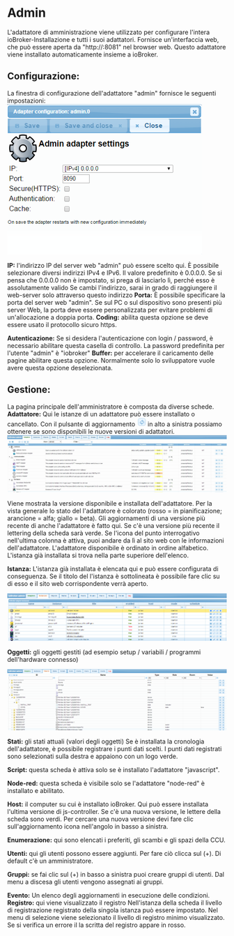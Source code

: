 # Admin

L'adattatore di amministrazione viene utilizzato per configurare l'intera ioBroker-Installazione e tutti i suoi adattatori.
Fornisce un'interfaccia web, che può essere aperta da "http://<indirizzo IP del server>:8081"
nel browser web. Questo adattatore viene installato automaticamente insieme a ioBroker.

## Configurazione:

La finestra di configurazione dell'adattatore "admin" fornisce le seguenti impostazioni:
![Img_002](img/admin_img_002.png)

**IP:** l'indirizzo IP del server web "admin" può essere scelto qui.
È possibile selezionare diversi indirizzi IPv4 e IPv6. Il valore predefinito è 0.0.0.0\.
Se si pensa che 0.0.0.0 non è impostato, si prega di lasciarlo lì, perché esso
è assolutamente valido Se cambi l'indirizzo, sarai in grado di raggiungere il web-server
solo attraverso questo indirizzo **Porta:** È possibile specificare la porta del server web "admin".
Se sul PC o sul dispositivo sono presenti più server Web, la porta deve essere personalizzata per evitare problemi
di un'allocazione a doppia porta. **Coding:** abilita questa opzione se deve essere usato il protocollo sicuro https.

**Autenticazione:** Se si desidera l'autenticazione con login / password, è necessario abilitare questa casella di controllo.
La password predefinita per l'utente "admin" è "iobroker" **Buffer:** per accelerare il caricamento delle pagine abilitare questa opzione.
Normalmente solo lo sviluppatore vuole avere questa opzione deselezionata.

## Gestione:

La pagina principale dell'amministratore è composta da diverse schede. **Adattatore:** Qui le istanze di
un adattatore può essere installato o cancellato. Con il pulsante di aggiornamento
![Img_005](img/admin_img_005.png)
in alto a sinistra possiamo ottenere se sono disponibili le nuove versioni di adattatori.
![Img_001](img/admin_img_001.jpg)

Viene mostrata la versione disponibile e installata dell'adattatore. Per la vista generale lo stato del
l'adattatore è colorato (rosso = in pianificazione; arancione = alfa; giallo = beta). Gli aggiornamenti di una versione più recente di
anche l'adattatore è fatto qui. Se c'è una versione più recente il lettering della scheda sarà verde.
Se l'icona del punto interrogativo nell'ultima colonna è attiva, puoi andare da lì al sito web con le informazioni dell'adattatore.
L'adattatore disponibile è ordinato in ordine alfabetico. L'istanza già installata si trova nella parte superiore dell'elenco.

**Istanza:** L'istanza già installata è elencata qui e può essere configurata di conseguenza. Se il titolo del
l'istanza è sottolineata è possibile fare clic su di esso e il sito web corrispondente verrà aperto.

![Img_003](img/admin_img_003.png)

**Oggetti:** gli oggetti gestiti (ad esempio setup / variabili / programmi dell'hardware connesso)

![Img_004](img/admin_img_004.png)

**Stati:** gli stati attuali (valori degli oggetti)
Se è installata la cronologia dell'adattatore, è possibile registrare i punti dati scelti.
I punti dati registrati sono selezionati sulla destra e appaiono con un logo verde.

**Script:** questa scheda è attiva solo se è installato l'adattatore "javascript".

**Node-red:** questa scheda è visibile solo se l'adattatore "node-red" è installato e abilitato.

**Host:** il computer su cui è installato ioBroker. Qui può essere installata l'ultima versione di js-controller.
Se c'è una nuova versione, le lettere della scheda sono verdi. Per cercare una nuova versione devi fare clic sull'aggiornamento
icona nell'angolo in basso a sinistra.

**Enumerazione:** qui sono elencati i preferiti, gli scambi e gli spazi della CCU.

**Utenti:** qui gli utenti possono essere aggiunti. Per fare ciò clicca sul (+). Di default c'è un amministratore.

**Gruppi:** se fai clic sul (+) in basso a sinistra puoi creare gruppi di utenti. Dal menu a discesa gli utenti vengono assegnati ai gruppi.

**Evento:** Un elenco degli aggiornamenti in esecuzione delle condizioni. **Registro:** qui viene visualizzato il registro Nell'istanza della scheda il livello di registrazione registrato
della singola istanza può essere impostato. Nel menu di selezione viene selezionato il livello di registro minimo visualizzato. Se si verifica un errore il
la scritta del registro appare in rosso.